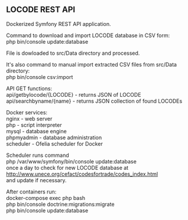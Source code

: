 ## LOCODE REST API

Dockerized Symfony REST API application. <br />

Command to download and import LOCODE database in CSV form:<br />
php bin/console update:database

File is dowloaded to src/Data directory and processed.

It's also command to manual import extracted CSV files from src/Data directory:<br />
php bin/console csv:import<br />

API GET functions:<br />
api/getbylocode/{LOCODE} - returns JSON of LOCODE<br />
api/searchbyname/{name} - returns JSON collection of found LOCODEs<br />

Docker services:<br />
nginx - web server<br />
php - script interpreter<br />
mysql - database engine<br />
phpmyadmin - database administration<br />
scheduler - Ofelia scheduler for Docker<br />

Scheduler runs command <br />
php /var/www/symfony/bin/console update:database<br />
once a day to check for new LOCODE database at<br />
http://www.unece.org/cefact/codesfortrade/codes_index.html<br />
and update if necessary.

After containers run:<br />
docker-compose exec php bash<br />
php bin/console doctrine:migrations:migrate<br />
php bin/console update:database<br />
